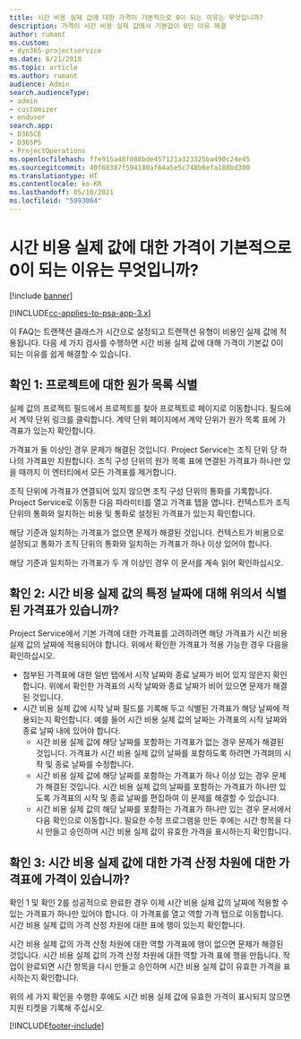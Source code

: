 ```yaml
---
title: 시간 비용 실제 값에 대한 가격이 기본적으로 0이 되는 이유는 무엇입니까?
description: 가격이 시간 비용 실제 값에서 기본값이 0인 이유 해결
author: rumant
ms.custom:
- dyn365-projectservice
ms.date: 8/21/2018
ms.topic: article
ms.author: rumant
audience: Admin
search.audienceType:
- admin
- customizer
- enduser
search.app:
- D365CE
- D365PS
- ProjectOperations
ms.openlocfilehash: ffe915a48f088bde457121a323325ba490c24e45
ms.sourcegitcommit: 40f68387f594180af64a5e5c748b6efa188bd300
ms.translationtype: HT
ms.contentlocale: ko-KR
ms.lasthandoff: 05/10/2021
ms.locfileid: "5993064"
---
```

# <a name="why-is-the-price-defaulting-to-zero-on-time-cost-actuals"></a>시간 비용 실제 값에 대한 가격이 기본적으로 0이 되는 이유는 무엇입니까?

[!include [banner](../includes/psa-now-project-operations.md)]

[!INCLUDE[cc-applies-to-psa-app-3.x](../includes/cc-applies-to-psa-app-3x.md)]

이 FAQ는 트랜잭션 클래스가 시간으로 설정되고 트랜잭션 유형이 비용인 실제 값에 적용됩니다. 다음 세 가지 검사를 수행하면 시간 비용 실제 값에 대해 가격이 기본값 0이 되는 이유를 쉽게 해결할 수 있습니다.
 
## <a name="check-1-identify-the-cost-price-list-for-the-project"></a>확인 1: 프로젝트에 대한 원가 목록 식별

실제 값의 프로젝트 필드에서 프로젝트를 찾아 프로젝트로 페이지로 이동합니다. 필드에서 계약 단위 링크를 클릭합니다. 계약 단위 페이지에서 계약 단위가 원가 목록 표에 가격표가 있는지 확인합니다.

가격표가 둘 이상인 경우 문제가 해결된 것입니다. Project Service는 조직 단위 당 하나의 가격표만 지원합니다. 조직 구성 단위의 원가 목록 표에 연결된 가격표가 하나만 있을 때까지 이 엔터티에서 모든 가격표를 제거합니다.

조직 단위에 가격표가 연결되어 있지 않으면 조직 구성 단위의 통화를 기록합니다. Project Service로 이동한 다음 파라미터를 열고 가격표 탭을 엽니다. 컨텍스트가 조직 단위의 통화와 일치하는 비용 및 통화로 설정된 가격표가 있는지 확인합니다.
 
해당 기준과 일치하는 가격표가 없으면 문제가 해결된 것입니다. 컨텍스트가 비용으로 설정되고 통화가 조직 단위의 통화와 일치하는 가격표가 하나 이상 있어야 합니다.

해당 기준과 일치하는 가격표가 두 개 이상인 경우 이 문서를 계속 읽어 확인하십시오.

## <a name="check-2-are-any-of-the-price-lists-identified-above-valid-for-the-specific-date-of-the-time-cost-actual"></a>확인 2: 시간 비용 실제 값의 특정 날짜에 대해 위의서 식별된 가격표가 있습니까?

Project Service에서 기본 가격에 대한 가격표를 고려하려면 해당 가격표가 시간 비용 실제 값의 날짜에 적용되어야 합니다. 위에서 확인한 가격표가 적용 가능한 경우 다음을 확인하십시오.

- 첨부된 가격표에 대한 일반 탭에서 시작 날짜와 종료 날짜가 비어 있지 않은지 확인합니다. 위에서 확인한 가격표의 시작 날짜와 종료 날짜가 비어 있으면 문제가 해결된 것입니다. 
- 시간 비용 실제 값에 시작 날짜 필드를 기록해 두고 식별된 가격표가 해당 날짜에 적용되는지 확인합니다. 예를 들어 시간 비용 실제 값의 날짜는 가격표의 시작 날짜와 종료 날짜 내에 있어야 합니다. 
    - 시간 비용 실제 값에 해당 날짜를 포함하는 가격표가 없는 경우 문제가 해결된 것입니다. 가격표가 시간 비용 실제 값의 날짜를 포함하도록 하려면 가격펴의 시작 및 종료 날짜를 수정합니다. 
    - 시간 비용 실제 값에 해당 날짜를 포함하는 가격표가 하나 이상 있는 경우 문제가 해결된 것입니다. 시간 비용 실제 값의 날짜를 포함하는 가격표가 하나만 있도록 가격표의 시작 및 종료 날짜를 편집하여 이 문제를 해결할 수 있습니다. 
    - 시간 비용 실제 값의 해당 날짜를 포함하는 가격표가 하나만 있는 경우 문서에서 다음 확인으로 이동합니다.
필요한 수정 프로그램을 만든 후에는 시간 항목을 다시 만들고 승인하며 시간 비용 실제 값이 유효한 가격을 표시하는지 확인합니다.

## <a name="check-3-is-there-a-price-in-the-price-list-for-the-pricing-dimensions-on-the-time-cost-actual"></a>확인 3: 시간 비용 실제 값에 대한 가격 산정 차원에 대한 가격표에 가격이 있습니까?

확인 1 및 확인 2를 성공적으로 완료한 경우 이제 시간 비용 실제 값의 날짜에 적용할 수 있는 가격표가 하나만 있어야 합니다. 이 가격표를 열고 역할 가격 탭으로 이동합니다. 시간 비용 실제 값의 가격 산정 차원에 대한 표에 행이 있는지 확인합니다.

시간 비용 실제 값의 가격 산정 차원에 대한 역할 가격표에 행이 없으면 문제가 해결된 것입니다. 시간 비용 실제 값의 가격 산정 차원에 대한 역할 가격 표에 행을 만듭니다. 작업이 완료되면 시간 항목을 다시 만들고 승인하며 시간 비용 실제 값이 유효한 가격을 표시하는지 확인합니다.
 
위의 세 가지 확인을 수행한 후에도 시간 비용 실제 값에 유효한 가격이 표시되지 않으면 지원 티켓을 기록해 주십시오.





[!INCLUDE[footer-include](../includes/footer-banner.md)]